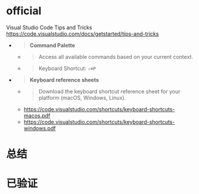 
# official

Visual Studio Code Tips and Tricks https://code.visualstudio.com/docs/getstarted/tips-and-tricks
- > **Command Palette**
  * > Access all available commands based on your current context.
  * > Keyboard Shortcut: `⇧⌘P`
- > **Keyboard reference sheets**
  * > Download the keyboard shortcut reference sheet for your platform (macOS, Windows, Linux).
  * https://code.visualstudio.com/shortcuts/keyboard-shortcuts-macos.pdf
  * https://code.visualstudio.com/shortcuts/keyboard-shortcuts-windows.pdf

# 总结

# 已验证
